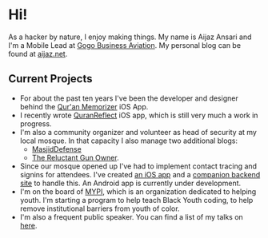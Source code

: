 # Hi!

As a hacker by nature, I enjoy making things. My name is Aijaz Ansari and I'm a Mobile Lead at [Gogo Business Aviation][ba]. My personal blog can be found at [aijaz.net][bl].


## Current Projects

- For about the past ten years I've been the developer and 
designer behind the [Qur'an Memorizer][qm] iOS App. 
- I recently wrote [QuranReflect][qr] iOS app, which is still very much a work in progress. 
- I'm also a community organizer and volunteer as head of security at my local mosque. In that capacity I also manage two additional blogs:
    + [MasjidDefense][md]
    + [The Reluctant Gun Owner][rg].
- Since our mosque opened up I've had to implement contact tracing and signins for attendees. I've created [an iOS app][ms] and a [companion backend site][qr] to handle this. An Android app is currently under development.
- I'm on the board of [MYPI][mypi], which is an organization dedicated to helping youth. I'm starting a program to help teach Black Youth coding, to help remove institutional barriers from youth of color.
- I'm also a frequent public speaker. You can find a list of my talks on [here][about].

[ba]: https://business.gogoair.com/
[qm]: https://quranmemorizer.com
[qr]: https://apps.apple.com/us/app/quranreflect/id1444969758?mt=8
[md]: https://masjiddefense.com
[rg]: https://thereluctantgunowner.com
[bl]: https://aijaz.net
[ms]: https://github.com/aijaz/masjidSignin
[qr]: https://github.com/aijaz/qrCodeSigninServer
[ty]: https://aijaz.github.io/trainingYouth
[mypi]: https://mypi.org
[about]: https://aijaz.net/about/
